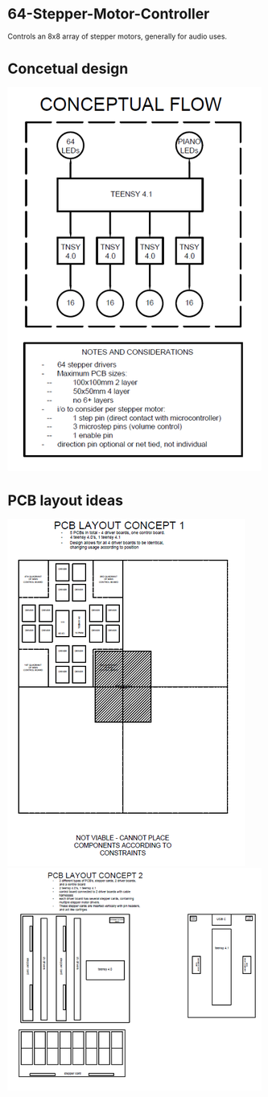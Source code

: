 # 64-Stepper-Motor-Controller
 Controls an 8x8 array of stepper motors, generally for audio uses.

# Concetual design
![Conceptual design pdf pic goes here](https://github.com/Ohm-Slah/64-Stepper-Motor-Controller/blob/main/DOCUMENTS/FOR%20README/Screenshot%202022-05-12%20131638.png)

# PCB layout ideas
![PCB Layout one goes here](https://github.com/Ohm-Slah/64-Stepper-Motor-Controller/blob/main/DOCUMENTS/FOR%20README/Screenshot%202022-05-12%20131719.png)![PCB Layout two goes here](https://github.com/Ohm-Slah/64-Stepper-Motor-Controller/blob/main/DOCUMENTS/FOR%20README/Screenshot%202022-05-12%20131742.png)

